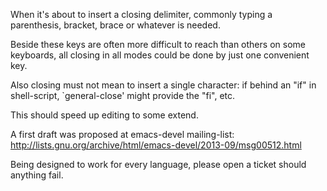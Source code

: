 When it's about to insert a closing delimiter, commonly typing a
parenthesis, bracket, brace or whatever is needed.

Beside these keys are often more difficult to reach than others on
some keyboards, all closing in all modes could be done by just one
convenient key.

Also closing must not mean to insert a single character: if behind an
"if" in shell-script, `general-close' might provide the "fi", etc.

This should speed up editing to some extend.

A first draft was proposed at emacs-devel mailing-list: 
http://lists.gnu.org/archive/html/emacs-devel/2013-09/msg00512.html

Being designed to work for every language, please open a ticket should
anything fail.
